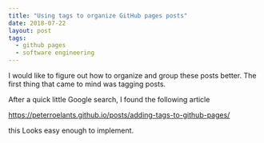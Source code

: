 ```yaml
---
title: "Using tags to organize GitHub pages posts"
date: 2018-07-22
layout: post
tags:
  - github pages
  - software engineering
---
```


I would like to figure out how to organize and group these posts better. The first thing that came to mind was tagging posts.

After a quick little Google search, I found the following article

https://peterroelants.github.io/posts/adding-tags-to-github-pages/

this Looks easy enough to implement.
